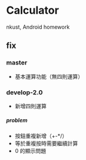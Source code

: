 # Calculator
nkust, Android homework

## fix
### master
- 基本運算功能（無四則運算）

### develop-2.0
- 新增四則運算
##### problem
- 按鈕重複新增（+\-\*\/）
- 等於重複按時需要繼續計算
- 0 的顯示問題
